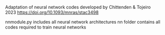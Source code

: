Adaptation of neural network codes developed by Chittenden & Tojeiro 2023 https://doi.org/10.1093/mnras/stac3498

nnmodule.py includes all neural network architectures
nn folder contains all codes required to train neural networks

